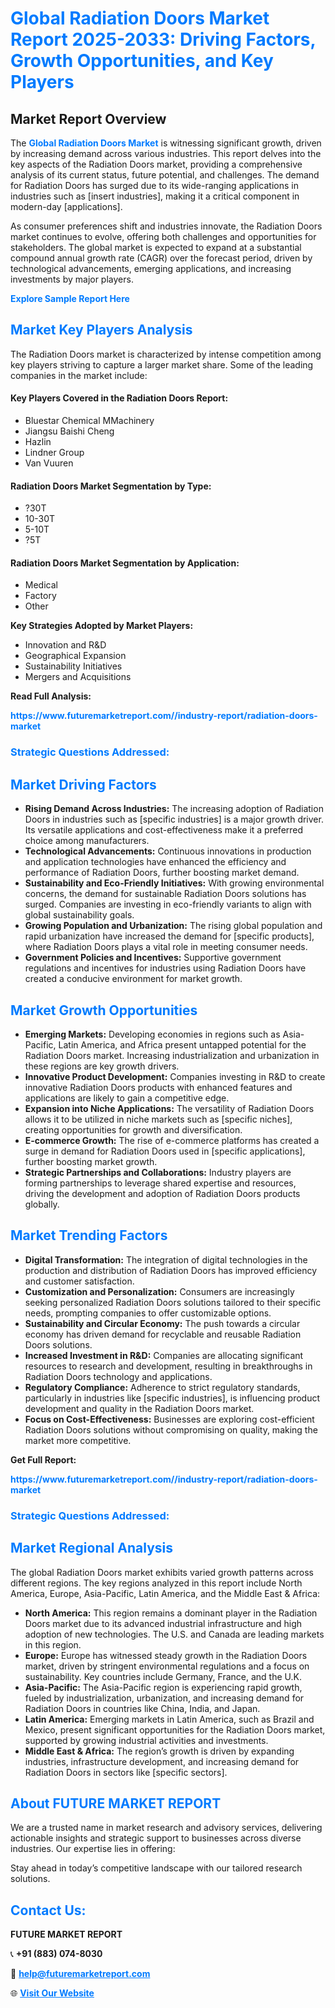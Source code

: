 <h1 style="color: #007BFF;">Global Radiation Doors Market Report 2025-2033: Driving Factors, Growth Opportunities, and Key Players</h1>

<section id="overview">
<h2>Market Report Overview</h2>
<p>The <a href="https://www.futuremarketreport.com//industry-report/radiation-doors-market" style="color: #007BFF; text-decoration: none;"><strong>Global Radiation Doors Market</strong></a> is witnessing significant growth, driven by increasing demand across various industries. This report delves into the key aspects of the Radiation Doors market, providing a comprehensive analysis of its current status, future potential, and challenges. The demand for Radiation Doors has surged due to its wide-ranging applications in industries such as [insert industries], making it a critical component in modern-day [applications].</p>
<p>As consumer preferences shift and industries innovate, the Radiation Doors market continues to evolve, offering both challenges and opportunities for stakeholders. The global market is expected to expand at a substantial compound annual growth rate (CAGR) over the forecast period, driven by technological advancements, emerging applications, and increasing investments by major players.</p>
</section>

<section id="overview">
<p><a href="https://www.futuremarketreport.com//request-sample/reportId=86380" style="color: #007BFF; text-decoration: none;"><strong>Explore Sample Report Here</strong></a></p>
</section>

<section id="key-players">
<h2 style="color: #007BFF;">Market Key Players Analysis</h2>
<p>The Radiation Doors market is characterized by intense competition among key players striving to capture a larger market share. Some of the leading companies in the market include:</p>
<h4>Key Players Covered in the Radiation Doors Report:</h4>
<ul><li>Bluestar Chemical MMachinery</li><li>Jiangsu Baishi Cheng</li><li>Hazlin</li><li>Lindner Group</li><li>Van Vuuren</li></ul>
<h4>Radiation Doors Market Segmentation by Type:</h4>
<ul><li>?30T</li><li>10-30T</li><li>5-10T</li><li>?5T</li></ul>

<h4>Radiation Doors Market Segmentation by Application:</h4>
<ul><li>Medical</li><li>Factory</li><li>Other</li></ul>
<p><strong>Key Strategies Adopted by Market Players:</strong></p>
<ul>
<li>Innovation and R&D</li>
<li>Geographical Expansion</li>
<li>Sustainability Initiatives</li>
<li>Mergers and Acquisitions</li>
</ul>
</section>

<section>
<p><strong>Read Full Analysis: </strong></p><a href="https://www.futuremarketreport.com//industry-report/radiation-doors-market" style="color: #007BFF; text-decoration: none;"><strong>https://www.futuremarketreport.com//industry-report/radiation-doors-market</strong></a>
<h3 style="color: #007BFF;">Strategic Questions Addressed:</h3>
</section>

<section id="driving-factors">
<h2 style="color: #007BFF;">Market Driving Factors</h2>
<ul>
<li><strong>Rising Demand Across Industries:</strong> The increasing adoption of Radiation Doors in industries such as [specific industries] is a major growth driver. Its versatile applications and cost-effectiveness make it a preferred choice among manufacturers.</li>
<li><strong>Technological Advancements:</strong> Continuous innovations in production and application technologies have enhanced the efficiency and performance of Radiation Doors, further boosting market demand.</li>
<li><strong>Sustainability and Eco-Friendly Initiatives:</strong> With growing environmental concerns, the demand for sustainable Radiation Doors solutions has surged. Companies are investing in eco-friendly variants to align with global sustainability goals.</li>
<li><strong>Growing Population and Urbanization:</strong> The rising global population and rapid urbanization have increased the demand for [specific products], where Radiation Doors plays a vital role in meeting consumer needs.</li>
<li><strong>Government Policies and Incentives:</strong> Supportive government regulations and incentives for industries using Radiation Doors have created a conducive environment for market growth.</li>
</ul>
</section>

<section id="growth-opportunities">
<h2 style="color: #007BFF;">Market Growth Opportunities</h2>
<ul>
<li><strong>Emerging Markets:</strong> Developing economies in regions such as Asia-Pacific, Latin America, and Africa present untapped potential for the Radiation Doors market. Increasing industrialization and urbanization in these regions are key growth drivers.</li>
<li><strong>Innovative Product Development:</strong> Companies investing in R&D to create innovative Radiation Doors products with enhanced features and applications are likely to gain a competitive edge.</li>
<li><strong>Expansion into Niche Applications:</strong> The versatility of Radiation Doors allows it to be utilized in niche markets such as [specific niches], creating opportunities for growth and diversification.</li>
<li><strong>E-commerce Growth:</strong> The rise of e-commerce platforms has created a surge in demand for Radiation Doors used in [specific applications], further boosting market growth.</li>
<li><strong>Strategic Partnerships and Collaborations:</strong> Industry players are forming partnerships to leverage shared expertise and resources, driving the development and adoption of Radiation Doors products globally.</li>
</ul>
</section>

<section id="trending-factors">
<h2 style="color: #007BFF;">Market Trending Factors</h2>
<ul>
<li><strong>Digital Transformation:</strong> The integration of digital technologies in the production and distribution of Radiation Doors has improved efficiency and customer satisfaction.</li>
<li><strong>Customization and Personalization:</strong> Consumers are increasingly seeking personalized Radiation Doors solutions tailored to their specific needs, prompting companies to offer customizable options.</li>
<li><strong>Sustainability and Circular Economy:</strong> The push towards a circular economy has driven demand for recyclable and reusable Radiation Doors solutions.</li>
<li><strong>Increased Investment in R&D:</strong> Companies are allocating significant resources to research and development, resulting in breakthroughs in Radiation Doors technology and applications.</li>
<li><strong>Regulatory Compliance:</strong> Adherence to strict regulatory standards, particularly in industries like [specific industries], is influencing product development and quality in the Radiation Doors market.</li>
<li><strong>Focus on Cost-Effectiveness:</strong> Businesses are exploring cost-efficient Radiation Doors solutions without compromising on quality, making the market more competitive.</li>
</ul>
</section>

<section>
<p><strong>Get Full Report: </strong></p><a href="https://www.futuremarketreport.com//industry-report/radiation-doors-market" style="color: #007BFF; text-decoration: none;"><strong>https://www.futuremarketreport.com//industry-report/radiation-doors-market</strong></a>
<h3 style="color: #007BFF;">Strategic Questions Addressed:</h3>
</section>


<section id="regional-analysis">
<h2 style="color: #007BFF;">Market Regional Analysis</h2>
<p>The global Radiation Doors market exhibits varied growth patterns across different regions. The key regions analyzed in this report include North America, Europe, Asia-Pacific, Latin America, and the Middle East & Africa:</p>
<ul>
<li><strong>North America:</strong> This region remains a dominant player in the Radiation Doors market due to its advanced industrial infrastructure and high adoption of new technologies. The U.S. and Canada are leading markets in this region.</li>
<li><strong>Europe:</strong> Europe has witnessed steady growth in the Radiation Doors market, driven by stringent environmental regulations and a focus on sustainability. Key countries include Germany, France, and the U.K.</li>
<li><strong>Asia-Pacific:</strong> The Asia-Pacific region is experiencing rapid growth, fueled by industrialization, urbanization, and increasing demand for Radiation Doors in countries like China, India, and Japan.</li>
<li><strong>Latin America:</strong> Emerging markets in Latin America, such as Brazil and Mexico, present significant opportunities for the Radiation Doors market, supported by growing industrial activities and investments.</li>
<li><strong>Middle East & Africa:</strong> The region’s growth is driven by expanding industries, infrastructure development, and increasing demand for Radiation Doors in sectors like [specific sectors].</li>
</ul>
</section>

<footer>
<h2 style="color: #007BFF;">About FUTURE MARKET REPORT</h2>
<p>We are a trusted name in market research and advisory services, delivering actionable insights and strategic support to businesses across diverse industries. Our expertise lies in offering:</p>

<p>Stay ahead in today’s competitive landscape with our tailored research solutions.</p>

<h2 style="color: #007BFF;">Contact Us:</h2>
<p><strong>FUTURE MARKET REPORT</strong></p>
<p>📞 <strong>+91 (883) 074-8030</strong></p>
<p>📧 <strong><a href="mailto:help@futuremarketreport.com" style="color: #007BFF;">help@futuremarketreport.com</a></strong></p>
<p>🌐 <strong><a href="https://www.futuremarketreport.com/" style="color: #007BFF;">Visit Our Website</a></strong></p>
</footer>